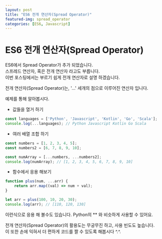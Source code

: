 ```yaml
---
layout: post
title: "ES6 전개 연산자(Spread Operator)"
featured-img: spread_operator
categories: [ES6, Javascript]
---
```


# ES6 전개 연산자(Spread Operator)

ES6에서 Spread Operator가 추가 되었습니다.
<br>
스프레드 연산자, 혹은 전개 연산자 라고도 부릅니다.
<br>
이번 포스팅에서는 부르기 쉽게 전개 연산자로 설명 하겠습니다.

전개 연산자(Spread Operator)는, '...' 세개의 점으로 이루어진 연산자 입니다.

예제를 통해 알아봅시다.

* 값들을 열거 하기

```javascript
const languages = ['Python', 'Javascript', 'Kotlin', 'Go', 'Scala'];
console.log(...languages); // Python Javascript Kotlin Go Scala
```

* 여러 배열 조합 하기

```javascript
const numbers = [1, 2, 3, 4, 5];
const numbers2 = [6, 7, 8, 9, 10];

const numArray = [...numbers, ...numbers2];
console.log(numArray); // [1, 2, 3, 4, 5, 6, 7, 8, 9, 10]
```

* 함수에서 응용 해보기

```javascript
function plus(num, ...arr) {
    return arr.map((val) => num + val);
}

let arr = plus(100, 10, 20, 30);
console.log(arr); // [110, 120, 130]
```

이런식으로 응용 해 볼수도 있습니다. Python의 ** 와 비슷하게 사용할 수 있어요.

전개 연산자(Spread Operator)의 활용도는 무궁무진 하고, 사용 빈도도 높습니다.
<br>
이 또한 손에 익혀서 더 편하게 코드를 짤 수 있도록 해봅시다 ^.^.